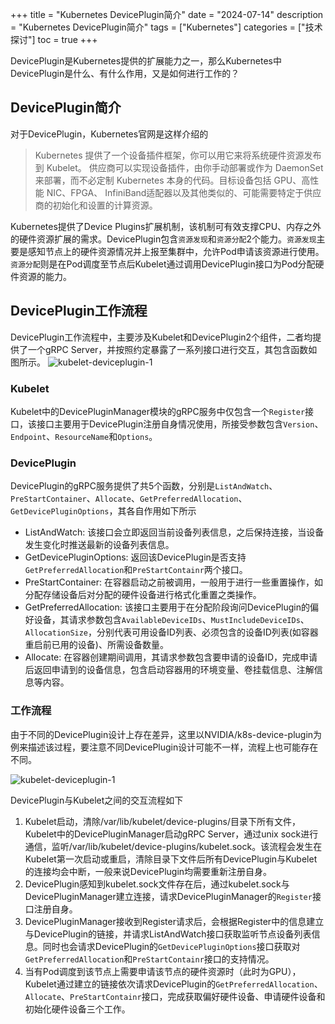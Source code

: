 +++
title = "Kubernetes DevicePlugin简介"
date = "2024-07-14"
description = "Kubernetes DevicePlugin简介"
tags = ["Kubernetes"]
categories = ["技术探讨"]
toc = true
+++

DevicePlugin是Kubernetes提供的扩展能力之一，那么Kubernetes中DevicePlugin是什么、有什么作用，又是如何进行工作的？
<!--more-->

## DevicePlugin简介
对于DevicePlugin，Kubernetes官网是这样介绍的
> Kubernetes 提供了一个设备插件框架，你可以用它来将系统硬件资源发布到 Kubelet。
> 供应商可以实现设备插件，由你手动部署或作为 DaemonSet 来部署，而不必定制 Kubernetes 本身的代码。目标设备包括 GPU、高性能 NIC、FPGA、 InfiniBand适配器以及其他类似的、可能需要特定于供应商的初始化和设置的计算资源。

Kubernetes提供了Device Plugins扩展机制，该机制可有效支撑CPU、内存之外的硬件资源扩展的需求。DevicePlugin包含`资源发现`和`资源分配`2个能力。`资源发现`主要是感知节点上的硬件资源情况并上报至集群中，允许Pod申请该资源进行使用。`资源分配`则是在Pod调度至节点后Kubelet通过调用DevicePlugin接口为Pod分配硬件资源的能力。

## DevicePlugin工作流程
DevicePlugin工作流程中，主要涉及Kubelet和DevicePlugin2个组件，二者均提供了一个gRPC Server，并按照约定暴露了一系列接口进行交互，其包含函数如图所示。
![kubelet-deviceplugin-1](./kubelet-and-deviceplugin-func.png)

### Kubelet
Kubelet中的DevicePluginManager模块的gRPC服务中仅包含一个`Register`接口，该接口主要用于DevicePlugin注册自身情况使用，所接受参数包含`Version`、`Endpoint`、`ResourceName`和`Options`。

### DevicePlugin
DevicePlugin的gRPC服务提供了共5个函数，分别是`ListAndWatch`、`PreStartContainer`、`Allocate`、`GetPreferredAllocation`、`GetDevicePluginOptions`，其各自作用如下所示

- ListAndWatch: 该接口会立即返回当前设备列表信息，之后保持连接，当设备发生变化时推送最新的设备列表信息。
- GetDevicePluginOptions: 返回该DevicePlugin是否支持`GetPreferredAllocation`和`PreStartContainr`两个接口。
- PreStartContainer: 在容器启动之前被调用，一般用于进行一些重置操作，如分配存储设备后对分配的硬件设备进行格式化重置之类操作。
- GetPreferredAllocation: 该接口主要用于在分配阶段询问DevicePlugin的偏好设备，其请求参数包含`AvailableDeviceIDs`、`MustIncludeDeviceIDs`、`AllocationSize`，分别代表可用设备ID列表、必须包含的设备ID列表(如容器重启前已用的设备)、所需设备数量。
- Allocate: 在容器创建期间调用，其请求参数包含要申请的设备ID，完成申请后返回申请到的设备信息，包含启动容器用的环境变量、卷挂载信息、注解信息等内容。
 
### 工作流程
由于不同的DevicePlugin设计上存在差异，这里以NVIDIA/k8s-device-plugin为例来描述该过程，要注意不同DevicePlugin设计可能不一样，流程上也可能存在不同。

![kubelet-deviceplugin-1](./kubelet-and-deviceplugin-workflow.png)

DevicePlugin与Kubelet之间的交互流程如下
1. Kubelet启动，清除/var/lib/kubelet/device-plugins/目录下所有文件，Kubelet中的DevicePluginManager启动gRPC Server，通过unix sock进行通信，监听/var/lib/kubelet/device-plugins/kubelet.sock。该流程会发生在Kubelet第一次启动或重启，清除目录下文件后所有DevicePlugin与Kubelet的连接均会中断，一般来说DevicePlugin均需要重新注册自身。
2. DevicePlugin感知到kubelet.sock文件存在后，通过kubelet.sock与DevicePluginManager建立连接，请求DevicePluginManager的`Register`接口注册自身。
3. DevicePluginManager接收到Register请求后，会根据Register中的信息建立与DevicePlugin的链接，并请求ListAndWatch接口获取监听节点设备列表信息。同时也会请求DevicePlugin的`GetDevicePluginOptions`接口获取对`GetPreferredAllocation`和`PreStartContainr`接口的支持情况。
4. 当有Pod调度到该节点上需要申请该节点的硬件资源时（此时为GPU），Kubelet通过建立的链接依次请求DevicePlugin的`GetPreferredAllocation`、`Allocate`、`PreStartContainr`接口，完成获取偏好硬件设备、申请硬件设备和初始化硬件设备三个工作。
